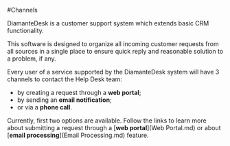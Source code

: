 #Channels

DiamanteDesk is a customer support system which extends basic CRM functionality.

This software is designed to organize all incoming customer requests from all sources in a single place to ensure quick reply and reasonable solution to a problem, if any.

Every user of a service supported by the DiamanteDesk system will have 3 channels to contact the Help Desk team:

* by creating a request through a **web portal**;
* by sending an **email notification**;
* or via a **phone call**.

Currently, first two options are available. Follow the links to learn more about submitting a request through a [**web portal**](Web Portal.md) or about [**email processing**](Email Processing.md) feature.